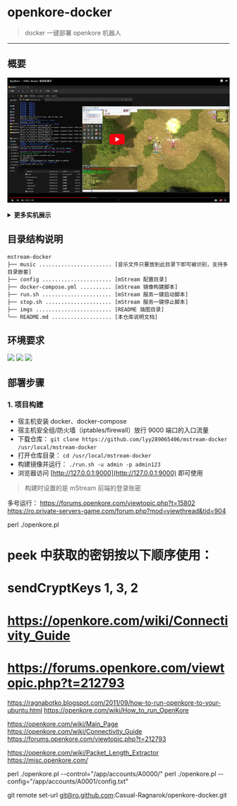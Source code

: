 # openkore-docker

> docker 一键部署 openkore 机器人

------


## 概要

[![Openkore - AIBot 实机演示](./imgs/01.jpg)](https://www.bilibili.com/video/BV14w411Y78k)

<details>
<summary><b>更多实机展示</b></summary>
<br/>

![](./02.gif)

</details>



## 目录结构说明

```
mstream-docker
├── music ....................... [音乐文件只要放到此目录下即可被识别，支持多目录嵌套]
├── config ...................... [mStream 配置目录]
├── docker-compose.yml .......... [mStream 镜像构建脚本]
├── run.sh ...................... [mStream 服务一键启动脚本]
├── stop.sh ..................... [mStream 服务一键停止脚本]
├── imgs ........................ [README 插图目录]
└── README.md ................... [本仓库说明文档]
```

## 环境要求

![](https://img.shields.io/badge/Platform-Linux%20amd64-brightgreen.svg) ![](https://img.shields.io/badge/Platform-Mac%20amd64-brightgreen.svg) ![](https://img.shields.io/badge/Platform-Windows%20x64-brightgreen.svg)


## 部署步骤

### 1. 项目构建

- 宿主机安装 docker、docker-compose
- 宿主机安全组/防火墙（iptables/firewall）放行 9000 端口的入口流量
- 下载仓库： `git clone https://github.com/lyy289065406/mstream-docker /usr/local/mstream-docker`
- 打开仓库目录： `cd /usr/local/mstream-docker`
- 构建镜像并运行： `./run.sh -u admin -p admin123`
- 浏览器访问 [http://127.0.0.1:9000](http://127.0.0.1:9000) 即可使用

> 构建时设置的是 mStream 前端的登录账密





多号运行：
https://forums.openkore.com/viewtopic.php?t=15802
https://ro.private-servers-game.com/forum.php?mod=viewthread&tid=904

perl ./openkore.pl


# peek 中获取的密钥按以下顺序使用：
# sendCryptKeys 1, 3, 2
# https://openkore.com/wiki/Connectivity_Guide
# https://forums.openkore.com/viewtopic.php?t=212793


https://ragnabotko.blogspot.com/2011/09/how-to-run-openkore-to-your-ubuntu.html
https://openkore.com/wiki/How_to_run_OpenKore



https://openkore.com/wiki/Main_Page
https://openkore.com/wiki/Connectivity_Guide
https://forums.openkore.com/viewtopic.php?t=212793



https://openkore.com/wiki/Packet_Length_Extractor
https://misc.openkore.com/


perl ./openkore.pl --control="/app/accounts/A0000/"
perl ./openkore.pl --config="/app/accounts/A0001/config.txt"


git remote set-url git@ro.github.com:Casual-Ragnarok/openkore-docker.git